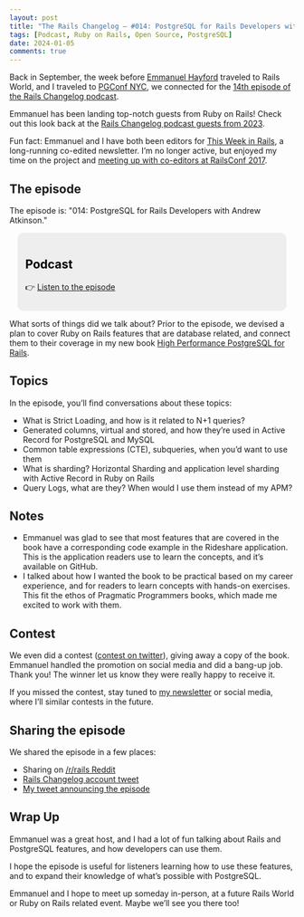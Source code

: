 ```yaml
---
layout: post
title: "The Rails Changelog — #014: PostgreSQL for Rails Developers with Andrew Atkinson 🎙️"
tags: [Podcast, Ruby on Rails, Open Source, PostgreSQL]
date: 2024-01-05
comments: true
---
```


Back in September, the week before [Emmanuel Hayford](https://www.railschangelog.com/people/emmanuel-hayford) traveled to Rails World, and I traveled to [PGConf NYC](/blog/2023/10/10/pgconf-nyc-2023), we connected for the [14th episode of the Rails Changelog podcast](https://www.railschangelog.com/14).

Emmanuel has been landing top-notch guests from Ruby on Rails! Check out this look back at the [Rails Changelog podcast guests from 2023](https://twitter.com/siaw23/status/1740632809062924448).

Fun fact: Emmanuel and I have both been editors for [This Week in Rails](https://hayford.dev/about/), a long-running co-edited newsletter. I’m no longer active, but enjoyed my time on the project and [meeting up with co-editors at RailsConf 2017](/blog/2017/06/06/railsconf-2017).

## The episode

The episode is: "014: PostgreSQL for Rails Developers with Andrew Atkinson."

<!-- Callout box -->
<section>
<div style="border-radius:0.8em;background-color:#eee;padding:1em;margin:1em;color:#000;">
<h2>Podcast</h2>
<p>👉 <a href="https://www.railschangelog.com/14">Listen to the episode</a></p>
</div>
</section>

What sorts of things did we talk about? Prior to the episode, we devised a plan to cover Ruby on Rails features that are database related, and connect them to their coverage in my new book [High Performance PostgreSQL for Rails](https://pragprog.com/titles/aapsql/high-performance-postgresql-for-rails/).

## Topics

In the episode, you’ll find conversations about these topics:

- What is Strict Loading, and how is it related to N+1 queries?
- Generated columns, virtual and stored, and how they’re used in Active Record for PostgreSQL and MySQL
- Common table expressions (CTE), subqueries, when you’d want to use them
- What is sharding? Horizontal Sharding and application level sharding with Active Record in Ruby on Rails
- Query Logs, what are they? When would I use them instead of my APM?

## Notes

- Emmanuel was glad to see that most features that are covered in the book have a corresponding code example in the Rideshare application. This is the application readers use to learn the concepts, and it’s available on GitHub.
- I talked about how I wanted the book to be practical based on my career experience, and for readers to learn concepts with hands-on exercises. This fit the ethos of Pragmatic Programmers books, which made me excited to work with them.


## Contest

We even did a contest ([contest on twitter](https://twitter.com/railschangelog/status/1723012816825680201)), giving away a copy of the book. Emmanuel handled the promotion on social media and did a bang-up job. Thank you! The winner let us know they were really happy to receive it.

If you missed the contest, stay tuned to [my newsletter](https://pgrailsbook.com/) or social media, where I’ll similar contests in the future.


## Sharing the episode

We shared the episode in a few places:

- Sharing on [/r/rails Reddit](https://www.reddit.com/r/rails/comments/17mhz7p/14_talking_postgresql_with_andrew_atkinson/)
- [Rails Changelog account tweet](https://twitter.com/railschangelog/status/1720234615900656006)
- [My tweet announcing the episode](https://twitter.com/andatki/status/1720437672592752648)


## Wrap Up

Emmanuel was a great host, and I had a lot of fun talking about Rails and PostgreSQL features, and how developers can use them.

I hope the episode is useful for listeners learning how to use these features, and to expand their knowledge of what’s possible with PostgreSQL.

Emmanuel and I hope to meet up someday in-person, at a future Rails World or Ruby on Rails related event. Maybe we’ll see you there too!

